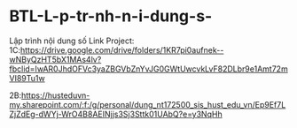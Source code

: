 # BTL-L-p-tr-nh-n-i-dung-s-
Lập trình nội dung số
Link Project:
1C:https://drive.google.com/drive/folders/1KR7pi0aufnek--wNByQzHT5bX1MAs4lv?fbclid=IwAR0JhdOFVc3yaZBGVbZnYvJG0GWtUwcvkLvF82DLbr9e1Amt72mVI89Tu1w

2B:https://husteduvn-my.sharepoint.com/:f:/g/personal/dung_nt172500_sis_hust_edu_vn/Ep9Ef7LZjZdEg-dWYj-WrO4B8AEINjjs3Sj3Sttk01UAbQ?e=y3NqHh
